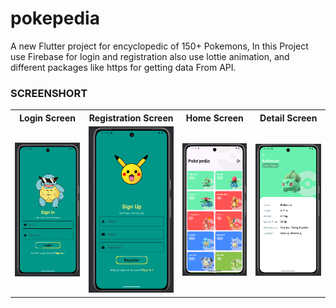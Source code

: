 # pokepedia

A new Flutter project for encyclopedic of  150+ Pokemons,
In this Project use Firebase for login and registration also use lottie animation, and different packages like https for getting data From API.


<h3>SCREENSHORT</h3>
<table>
  <tr>
    <th>Login Screen</th>
    <th>Registration Screen</th>
    <th>Home Screen</th>
    <th>Detail Screen</th>
  <tr>
    <td><img src = "https://github.com/Tusharlathiya8140/Pokepedia/blob/master/login.png?raw=true"></td>
    <td><img src = "https://github.com/Tusharlathiya8140/Pokepedia/blob/master/Registration%20.png?raw=true"></td>
    <td><img src = "https://github.com/Tusharlathiya8140/Pokepedia/blob/master/main.png?raw=true"></td>
    <td><img src = "https://github.com/Tusharlathiya8140/Pokepedia/blob/master/detail.png?raw=true"></td>
  </tr>
</table>
